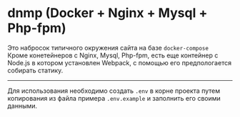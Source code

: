# dnmp (Docker + Nginx + Mysql + Php-fpm)
Это набросок типичного окружения сайта на базе `docker-compose`  
Кроме конетейнеров с Nginx, Mysql, Php-fpm, есть еще контейнер с Node.js в котором установлен Webpack, с помощью его предпологается собирать статику.  
***  
Для использования необходимо создать `.env` в корне проекта путем копирования из файла примера `.env.example` и заполнить его своими данными.

